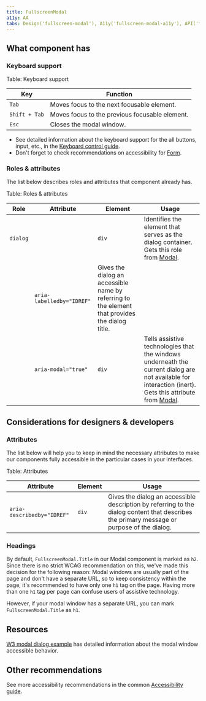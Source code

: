 ```yaml
---
title: FullscreenModal
a11y: AA
tabs: Design('fullscreen-modal'), A11y('fullscreen-modal-a11y'), API('fullscreen-modal-api'), Example('fullscreen-modal-code'), Changelog('fullscreen-modal-changelog')
---
```


## What component has

### Keyboard support

Table: Keyboard support

| Key           | Function                                       |
| ------------- | ---------------------------------------------- |
| `Tab`         | Moves focus to the next focusable element.     |
| `Shift + Tab` | Moves focus to the previous focusable element. |
| `Esc`         | Closes the modal window.                       |

- See detailed information about the keyboard support for the all buttons, input, etc., in the [Keyboard control guide](/core-principles/a11y/a11y-keyboard).
- Don't forget to check recommendations on accessibility for [Form](/patterns/form/form-a11y).

### Roles & attributes

The list below describes roles and attributes that component already has.

Table: Roles & attributes

| Role | Attribute    | Element | Usage                                                                                                                                                   |
| ---- | ------------ | ------- | ------------------------------------------------------------------------------------------------------------------------------------------------------- |
| `dialog` |        | `div` | Identifies the element that serves as the dialog container. Gets this role from [Modal](/components/modal/modal). |
|          | `aria-labelledby="IDREF"` | Gives the dialog an accessible name by referring to the element that provides the dialog title. |
|      | `aria-modal="true"` | `div` | Tells assistive technologies that the windows underneath the current dialog are not available for interaction (inert). Gets this attribute from [Modal](/components/modal/modal). |

## Considerations for designers & developers

### Attributes

The list below will help you to keep in mind the necessary attributes to make our components fully accessible in the particular cases in your interfaces.

Table: Attributes

| Attribute         | Element | Usage                                                                                                                                                                 |
| ----------------- | ------- | --------------------------------------------------------------------------------------------------------------------------------------------------------------------- |
| `aria-describedby="IDREF"`      | `div`   | Gives the dialog an accessible description by referring to the dialog content that describes the primary message or purpose of the dialog. |

### Headings

By default, `FullscreenModal.Title` in our Modal component is marked as `h2`. Since there is no strict WCAG recommendation on this, we've made this decision for the following reason: Modal windows are usually part of the page and don't have a separate URL, so to keep consistency within the page, it's recommended to have only one `h1` tag on the page. Having more than one `h1` tag per page can confuse users of assistive technology.

However, if your modal window has a separate URL, you can mark `FullscreenModal.Title` as `h1`.

## Resources

[W3 modal dialog example](https://www.w3.org/TR/wai-aria-practices-1.1/examples/dialog-modal/dialog.html) has detailed information about the modal window accessible behavior.

## Other recommendations

See more accessibility recommendations in the common [Accessibility guide](/core-principles/a11y/a11y).
